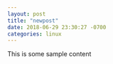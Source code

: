 ```yaml
---
layout: post
title: "newpost"
date: 2018-06-29 23:30:27 -0700
categories: linux
---
```


This is some sample content

